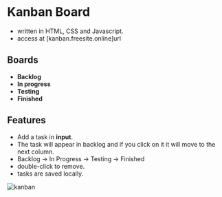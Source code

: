 # Kanban Board
- written in HTML, CSS and Javascript.
- access at [kanban.freesite.online]url

## Boards
- **Backlog**
- **In progress**
- **Testing**
- **Finished**

## Features
- Add a task in **input**.
- The task will appear in backlog and if you click on it it will move to the next column.
- Backlog -> In Progress -> Testing -> Finished
- double-click to remove.
- tasks are saved locally.

![kanban](https://github.com/user-attachments/assets/98e93f75-ad10-4ce5-9522-4bef71b5372a)
